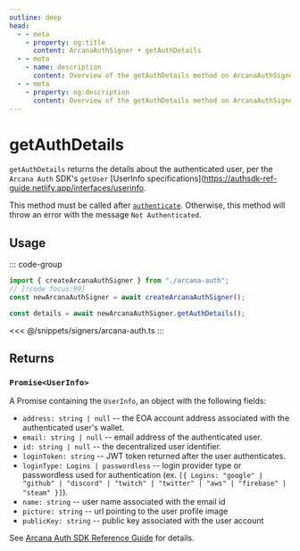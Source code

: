 ```yaml
---
outline: deep
head:
  - - meta
    - property: og:title
      content: ArcanaAuthSigner • getAuthDetails
  - - meta
    - name: description
      content: Overview of the getAuthDetails method on ArcanaAuthSigner
  - - meta
    - property: og:description
      content: Overview of the getAuthDetails method on ArcanaAuthSigner
---
```


# getAuthDetails

`getAuthDetails` returns the details about the authenticated user, per the `Arcana Auth` SDK's `getUser` [UserInfo specifications](https://authsdk-ref-guide.netlify.app/interfaces/userinfo.

This method must be called after [`authenticate`](/packages/aa-signers/arcana-auth/authenticate). Otherwise, this method will throw an error with the message `Not Authenticated`.

## Usage

::: code-group

```ts [example.ts]
import { createArcanaAuthSigner } from "./arcana-auth";
// [!code focus:99]
const newArcanaAuthSigner = await createArcanaAuthSigner();

const details = await newArcanaAuthSigner.getAuthDetails();
```

<<< @/snippets/signers/arcana-auth.ts
:::

## Returns

### `Promise<UserInfo>`

A Promise containing the `UserInfo`, an object with the following fields:

- `address: string | null` -- the EOA account address associated with the authenticated user's wallet.
- `email: string | null` -- email address of the authenticated user.
- `id: string | null` -- the decentralized user identifier.
- `loginToken: string` -- JWT token returned after the user authenticates.
- `loginType: Logins | passwordless` -- login provider type or passwordless used for authentication (ex. `[{ Logins: "google" | "github" | "discord" | "twitch" | "twitter" | "aws" | "firebase" | "steam" }]`).
- `name: string` -- user name associated with the email id
- `picture: string` -- url pointing to the user profile image
- `publicKey: string` -- public key associated with the user account

See [Arcana Auth SDK Reference Guide](https://authsdk-ref-guide.netlify.app/interfaces/userinfo) for details.
